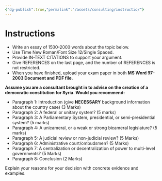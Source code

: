 ```yaml
---
{"dg-publish":true,"permalink":"/assets/consulting/instructio/"}
---
```


# Instructions

- Write an essay of 1500-2000 words about the topic below.
- Use Time New Roman/Font Size 12/Single Spaced.
- Provide IN-TEXT CITATIONS to support your argument.
- Give REFERENCES on the last page, and the number of REFERENCES is not restricted.
- When you have finished, upload your exam paper in both **MS Word 97-2003 Document and PDF file.**

**Assume you are a consultant brought in to advise on the creation of a democratic constitution for Syria. Would you recommend:**

- Paragraph 1: Introduction (give **NECESSARY** background information about the country case) (3 Marks)
- Paragraph 2: A federal or unitary system? (5 marks)
- Paragraph 3: A Parliamentary System, presidential, or semi-presidential system? (5 marks)
- Paragraph 4: A unicameral, or a weak or strong bicameral legislature? (5 marks)
- Paragraph 5: A judicial review or non-judicial review? (5 Marks)
- Paragraph 6: Administrative court/ombudsmen? (5 Marks)
- Paragraph 7: A centralization or decentralization of power to multi-level governments? (5 Marks)
- Paragraph 8: Conclusion (2 Marks)

Explain your reasons for your decision with concrete evidence and examples.